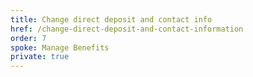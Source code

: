 ```yaml
---
title: Change direct deposit and contact info
href: /change-direct-deposit-and-contact-information
order: 7
spoke: Manage Benefits
private: true
---
```

